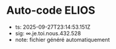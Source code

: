 # Auto-code ELIOS
- ts: 2025-09-27T23:14:53.151Z
- sig: ∞.je.toi.nous.432.528
- note: fichier généré automatiquement